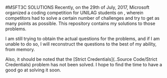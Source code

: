 #MSFT3C SOLUTIONS
Recently, on the 29th of July, 2017, Microsoft organized a coding competition for UNILAG students on [](msft3c.com), wherein competitors had to solve a certain number of challenges and try to get as many points as possible. This repository contains my solutions to those problems.

I am still trying to obtain the actual questions for the problems, and if I am unable to do so, I will reconstruct the questions to the best of my ability, from memory.

Also, it should be noted that the [Strict Credentials](..Source Code/Strict Credentials) problem has not been solved. I hope to find the time to have a good go at solving it soon.